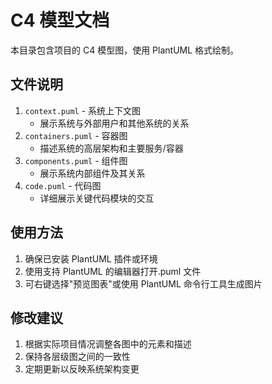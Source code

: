# C4 模型文档

本目录包含项目的 C4 模型图，使用 PlantUML 格式绘制。

## 文件说明

1. `context.puml` - 系统上下文图
   - 展示系统与外部用户和其他系统的关系
2. `containers.puml` - 容器图
   - 描述系统的高层架构和主要服务/容器
3. `components.puml` - 组件图
   - 展示系统内部组件及其关系
4. `code.puml` - 代码图
   - 详细展示关键代码模块的交互

## 使用方法

1. 确保已安装 PlantUML 插件或环境
2. 使用支持 PlantUML 的编辑器打开.puml 文件
3. 可右键选择"预览图表"或使用 PlantUML 命令行工具生成图片

## 修改建议

1. 根据实际项目情况调整各图中的元素和描述
2. 保持各层级图之间的一致性
3. 定期更新以反映系统架构变更
